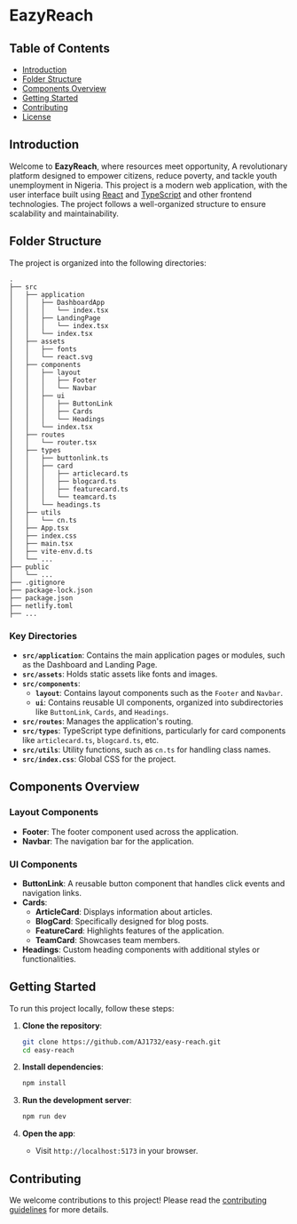 # EazyReach

## Table of Contents

- [Introduction](#introduction)
- [Folder Structure](#folder-structure)
- [Components Overview](#components-overview)
- [Getting Started](#getting-started)
- [Contributing](#contributing)
- [License](#license)

## Introduction

Welcome to **EazyReach**, where resources meet opportunity, A revolutionary platform designed to empower citizens, reduce poverty, and tackle youth unemployment in Nigeria. This project is a modern web application, with the user interface built using [React](https://reactjs.org/) and [TypeScript](https://www.typescriptlang.org/) and other frontend technologies. The project follows a well-organized structure to ensure scalability and maintainability.

## Folder Structure

The project is organized into the following directories:

```
.
├── src
│   ├── application
│   │   ├── DashboardApp
│   │   │   └── index.tsx
│   │   ├── LandingPage
│   │   │   └── index.tsx
│   │   └── index.tsx
│   ├── assets
│   │   ├── fonts
│   │   └── react.svg
│   ├── components
│   │   ├── layout
│   │   │   ├── Footer
│   │   │   └── Navbar
│   │   ├── ui
│   │   │   ├── ButtonLink
│   │   │   ├── Cards
│   │   │   └── Headings
│   │   └── index.tsx
│   ├── routes
│   │   └── router.tsx
│   ├── types
│   │   ├── buttonlink.ts
│   │   ├── card
│   │   │   ├── articlecard.ts
│   │   │   ├── blogcard.ts
│   │   │   ├── featurecard.ts
│   │   │   └── teamcard.ts
│   │   └── headings.ts
│   ├── utils
│   │   └── cn.ts
│   ├── App.tsx
│   ├── index.css
│   ├── main.tsx
│   ├── vite-env.d.ts
│   └── ...
├── public
│   └── ...
├── .gitignore
├── package-lock.json
├── package.json
├── netlify.toml
├── ...
```

### Key Directories

- **`src/application`**: Contains the main application pages or modules, such as the Dashboard and Landing Page.
- **`src/assets`**: Holds static assets like fonts and images.
- **`src/components`**: 
  - **`layout`**: Contains layout components such as the `Footer` and `Navbar`.
  - **`ui`**: Contains reusable UI components, organized into subdirectories like `ButtonLink`, `Cards`, and `Headings`.
- **`src/routes`**: Manages the application's routing.
- **`src/types`**: TypeScript type definitions, particularly for card components like `articlecard.ts`, `blogcard.ts`, etc.
- **`src/utils`**: Utility functions, such as `cn.ts` for handling class names.
- **`src/index.css`**: Global CSS for the project.

## Components Overview

### Layout Components
- **Footer**: The footer component used across the application.
- **Navbar**: The navigation bar for the application.

### UI Components
- **ButtonLink**: A reusable button component that handles click events and navigation links.
- **Cards**: 
  - **ArticleCard**: Displays information about articles.
  - **BlogCard**: Specifically designed for blog posts.
  - **FeatureCard**: Highlights features of the application.
  - **TeamCard**: Showcases team members.
- **Headings**: Custom heading components with additional styles or functionalities.

## Getting Started

To run this project locally, follow these steps:

1. **Clone the repository**:
   ```bash
   git clone https://github.com/AJ1732/easy-reach.git
   cd easy-reach
   ```

2. **Install dependencies**:
   ```bash
   npm install
   ```

3. **Run the development server**:
   ```bash
   npm run dev
   ```

4. **Open the app**:
   - Visit `http://localhost:5173` in your browser.

## Contributing

We welcome contributions to this project! Please read the [contributing guidelines](CONTRIBUTING.md) for more details.